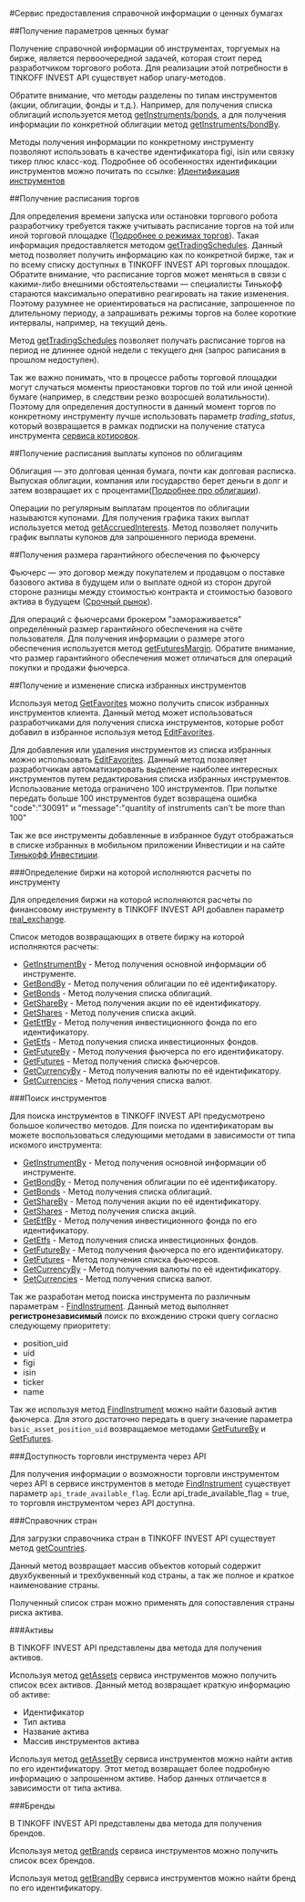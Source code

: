 #Сервис предоставления справочной информации о ценных бумагах

##Получение параметров ценных бумаг

Получение справочной информации об инструментах, торгуемых на бирже, является первоочередной задачей,
которая стоит перед разработчиком торгового робота. Для реализации этой потребности в TINKOFF INVEST API 
существует набор unary-методов. 

Обратите внимание, что методы разделены по типам инструментов (акции, облигации, фонды и т.д.). Например,
для получения списка облигаций используется метод [getInstruments/bonds](/investAPI/instruments#bonds), а для получения 
информации по конкретной облигации метод [getInstruments/bondBy](/investAPI/instruments#bondby). 

Методы получения информации по конкретному инструменту позволяют использовать в качестве идентификатора
figi, isin или связку тикер плюс класс-код. Подробнее об особенностях идентификации инструментов можно почитать
по ссылке: [Идентификация инструментов](/investAPI/faq_identification/)

##Получение расписания торгов 

Для определения времени запуска или остановки торгового робота разработчику требуется также учитывать 
расписание торгов на той или иной торговой площадке ([Подробнее о режимах торгов](/investAPI/markets/)).
Такая информация предоставляется методом [getTradingSchedules](/investAPI/instruments#tradingschedules). 
Данный метод позволяет получить информацию как по конкретной бирже, так и по всему списку доступных в 
TINKOFF INVEST API торговых площадок. Обратите внимание, что расписание торгов может меняться в связи с 
какими-либо внешними обстоятельствами — специалисты Тинькофф стараются максимально оперативно реагировать 
на такие изменения. Поэтому разумнее не ориентироваться на расписание, запрошенное по длительному периоду, 
а запрашивать режимы торгов на более короткие интервалы, например, на текущий день.

Метод [getTradingSchedules](/investAPI/instruments#tradingschedules) позволяет получать расписание торгов
на период не длиннее одной недели с текущего дня (запрос раписания в прошлом недоступен).

Так же важно понимать, что в процессе работы торговой площадки могут случаться моменты приостановки торгов
по той или иной ценной бумаге (например, в следствии резко возросшей волатильности). Поэтому для определения
доступности в данный момент торгов по конкретному инструменту лучше использовать параметр *trading_status*,
который возвращается в рамках подписки на получение статуса инструмента [сервиса котировок](/investAPI/head-marketdata/).

##Получение расписания выплаты купонов по облигациям

Облигация — это долговая ценная бумага, почти как долговая расписка. Выпуская облигации, компания 
или государство берет деньги в долг и затем возвращает их с процентами([Подробнее про облигации](https://help.tinkoff.ru/invest-to/invest-to-bonds/)).

Операции по регулярным выплатам процентов по облигации называются купонами. Для получения графика таких
выплат используется метод [getAccruedInterests](/investAPI/instruments#getaccruedinterests). Метод позволяет получить график выплаты купонов
для запрошенного периода времени.

##Получения размера гарантийного обеспечения по фьючерсу

Фьючерс — это договор между покупателем и продавцом о поставке базового актива в будущем или о выплате 
одной из сторон другой стороне разницы между стоимостью контракта и стоимостью базового актива в 
будущем ([Срочный рынок](https://help.tinkoff.ru/forts/)).

Для операций с фьючерсами брокером "замораживается" определённый размер гарантийного обеспечения на счёте
пользователя. Для получения информации о размере этого обеспечения используется метод [getFuturesMargin](/investAPI/instruments#getfuturesmargin).
Обратите внимание, что размер гарантийного обеспечения может отличаться для операций покупки и продажи
фьючерса.

##Получение и изменение списка избранных инструментов

Используя метод [GetFavorites](/investAPI/instruments#getfavorites) можно получить список избранных инструментов клиента.
Данный метод может использоваться разработчиками для получения списка инструментов, которые робот добавил в избранное используя метод [EditFavorites](/investAPI/instruments#editfavorites).

Для добавления или удаления инструментов из списка избранных можно использовать [EditFavorites](/investAPI/instruments#editfavorites).
Данный метод позволяет разработчикам автоматизировать выделение наиболее интересных инструментов путем редактирования списка избранных инструментов.
Использование метода ограничено 100 инструментов. При попытке передать больше 100 инструментов будет возвращена ошибка "code":"30091" и "message":"quantity of instruments can't be more than 100"


Так же все инструменты добавленные в избранное будут отображаться в списке избранных в мобильном приложении Инвестиции и на сайте [Тинькофф Инвестиции](https://www.tinkoff.ru/invest/favorites/).

###Определение биржи на которой исполняются расчеты по инструменту

Для определения биржи на которой исполняются расчеты по финансовому инструменту в TINKOFF INVEST API добавлен параметр [real_exchange](/investAPI/instruments/#realexchange).

Список методов возвращающих в ответе биржу на которой исполняются расчеты:

* [GetInstrumentBy](/investAPI/instruments/#getinstrumentby) - Метод получения основной информации об инструменте.
* [GetBondBy](/investAPI/instruments/#bondby) - Метод получения облигации по её идентификатору.
* [GetBonds](/investAPI/instruments/#bonds) - Метод получения списка облигаций.
* [GetShareBy](/investAPI/instruments/#shareby) - Метод получения акции по её идентификатору.
* [GetShares](/investAPI/instruments/#shares) - Метод получения списка акций.
* [GetEtfBy](/investAPI/instruments/#etfby) - Метод получения инвестиционного фонда по его идентификатору.
* [GetEtfs](/investAPI/instruments/#etfs) - Метод получения списка инвестиционных фондов.
* [GetFutureBy](/investAPI/instruments/#futureby) - Метод получения фьючерса по его идентификатору.
* [GetFutures](/investAPI/instruments/#futures) - Метод получения списка фьючерсов.
* [GetCurrencyBy](/investAPI/instruments/#currencyby) - Метод получения валюты по её идентификатору.
* [GetCurrencies](/investAPI/instruments/#currencies) - Метод получения списка валют.

###Поиск инструментов

Для поиска инструментов в TINKOFF INVEST API предусмотрено большое количество методов. 
Для поиска по идентификаторам вы можете воспользоваться следующими методами в зависимости от типа искомого инструмента:
* [GetInstrumentBy](/investAPI/instruments/#getinstrumentby) - Метод получения основной информации об инструменте.
* [GetBondBy](/investAPI/instruments/#bondby) - Метод получения облигации по её идентификатору.
* [GetBonds](/investAPI/instruments/#bonds) - Метод получения списка облигаций.
* [GetShareBy](/investAPI/instruments/#shareby) - Метод получения акции по её идентификатору.
* [GetShares](/investAPI/instruments/#shares) - Метод получения списка акций.
* [GetEtfBy](/investAPI/instruments/#etfby) - Метод получения инвестиционного фонда по его идентификатору.
* [GetEtfs](/investAPI/instruments/#etfs) - Метод получения списка инвестиционных фондов.
* [GetFutureBy](/investAPI/instruments/#futureby) - Метод получения фьючерса по его идентификатору.
* [GetFutures](/investAPI/instruments/#futures) - Метод получения списка фьючерсов.
* [GetCurrencyBy](/investAPI/instruments/#currencyby) - Метод получения валюты по её идентификатору.
* [GetCurrencies](/investAPI/instruments/#currencies) - Метод получения списка валют.

Так же разработан метод поиска инструмента по различным параметрам - [FindInstrument](/investAPI/instruments/#findinstrument). 
Данный метод выполняет **регистронезависимый** поиск по вхождению строки query согласно следующему приоритету:

* position_uid
* uid
* figi
* isin
* ticker
* name

Так же используя метод [FindInstrument](/investAPI/instruments/#findinstrument) можно найти базовый актив фьючерса. 
Для этого достаточно передать в query значение параметра `basic_asset_position_uid` возвращаемое методами [GetFutureBy](/investAPI/instruments/#futureby) и [GetFutures](/investAPI/instruments/#futures).


###Доступность торговли инструмента через API

Для получения информации о возможности торговли инструментом через API в сервисе инструментов в методе [FindInstrument](/investAPI/instruments/#findinstrument) существует параметр `api_trade_available_flag`.
Если api_trade_available_flag = true, то торговля инструментом через API доступна.


###Справочник стран

Для загрузки справочника стран в TINKOFF INVEST API  существует метод [getCountries](/investAPI/instruments/#getcountriesrequest).

Данный метод возвращает массив объектов который содержит двухбуквенный и трехбуквенный код страны, а так же полное и краткое наименование страны.

Полученный список стран можно применять для сопоставления страны риска актива.


###Активы

В TINKOFF INVEST API представлены два метода для получения активов.

Используя метод [getAssets](/investAPI/instruments/#getassets) сервиса инструментов можно получить список всех активов.
Данный метод возвращает краткую информацию об активе: 

* Идентификатор
* Тип актива
* Название актива
* Массив инструментов актива

Используя метод [getAssetBy](/investAPI/instruments/#getassetby) сервиса инструментов можно найти актив по его идентификатору.
Этот метод возвращает более подробную информацию о запрошенном активе. Набор данных отличается в зависимости от типа актива.


###Бренды 

В TINKOFF INVEST API представлены два метода для получения брендов.

Используя метод [getBrands](/investAPI/instruments/#getbrands) сервиса инструментов можно получить список всех брендов.

Используя метод [getBrandBy](/investAPI/instruments/#getbrandby) сервиса инструментов можно найти бренд по его идентификатору.